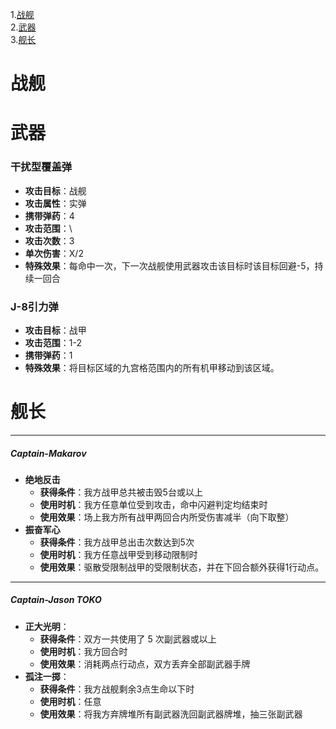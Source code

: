 1.[战舰](#战舰)  
2.[武器](#武器)  
3.[舰长](#舰长)  
# 战舰

# 武器

### 干扰型覆盖弹
- **攻击目标**：战舰
- **攻击属性**：实弹  
- **携带弹药**：4  
- **攻击范围**：\
- **攻击次数**：3   
- **单次伤害**：X/2  
- **特殊效果**：每命中一次，下一次战舰使用武器攻击该目标时该目标回避-5，持续一回合

### J-8引力弹
- **攻击目标**：战甲   
- **攻击范围**：1-2  
- **携带弹药**：1   
- **特殊效果**：将目标区域的九宫格范围内的所有机甲移动到该区域。

# 舰长
****
##### Captain-Makarov
- **绝地反击**
	- **获得条件**：我方战甲总共被击毁5台或以上
	- **使用时机**：我方任意单位受到攻击，命中闪避判定均结束时
	- **使用效果**：场上我方所有战甲两回合内所受伤害减半（向下取整）
- **振奋军心**
	- **获得条件**：我方战甲总出击次数达到5次
	- **使用时机**：我方任意战甲受到移动限制时
	- **使用效果**：驱散受限制战甲的受限制状态，并在下回合额外获得1行动点。  
****
##### Captain-Jason TOKO
- **正大光明**：
	- **获得条件**：双方一共使用了 5 次副武器或以上
	- **使用时机**：我方回合时
	- **使用效果**：消耗两点行动点，双方丢弃全部副武器手牌
- **孤注一掷**：
	- **获得条件**：我方战舰剩余3点生命以下时
	- **使用时机**：任意
	- **使用效果**：将我方弃牌堆所有副武器洗回副武器牌堆，抽三张副武器

